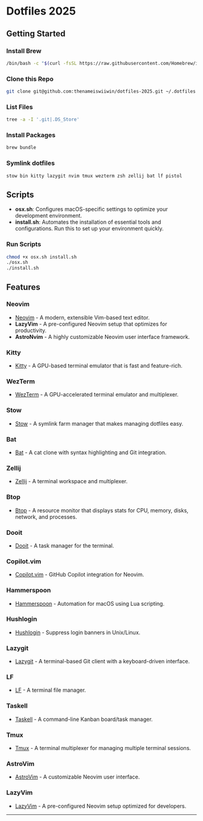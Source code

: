 # Dotfiles 2025

## Getting Started

### Install Brew

```bash
/bin/bash -c "$(curl -fsSL https://raw.githubusercontent.com/Homebrew/install/HEAD/install.sh)"
```

### Clone this Repo

```bash
git clone git@github.com:thenameiswiiwin/dotfiles-2025.git ~/.dotfiles
```

### List Files

```bash
tree -a -I '.git|.DS_Store'
```

### Install Packages

```bash
brew bundle
```

### Symlink dotfiles

```bash
stow bin kitty lazygit nvim tmux wezterm zsh zellij bat lf pistol
```

## Scripts

- **osx.sh**: Configures macOS-specific settings to optimize your development environment.
- **install.sh**: Automates the installation of essential tools and configurations. Run this to set up your environment quickly.

### Run Scripts

```bash
chmod +x osx.sh install.sh
./osx.sh
./install.sh
```

## Features

### Neovim

- [Neovim](https://neovim.io/) - A modern, extensible Vim-based text editor.
- **LazyVim** - A pre-configured Neovim setup that optimizes for productivity.
- **AstroNvim** - A highly customizable Neovim user interface framework.

### Kitty

- [Kitty](https://sw.kovidgoyal.net/kitty/) - A GPU-based terminal emulator that is fast and feature-rich.

### WezTerm

- [WezTerm](https://wezfurlong.org/wezterm/) - A GPU-accelerated terminal emulator and multiplexer.

### Stow

- [Stow](https://www.gnu.org/software/stow/) - A symlink farm manager that makes managing dotfiles easy.

### Bat

- [Bat](https://github.com/sharkdp/bat) - A cat clone with syntax highlighting and Git integration.

### Zellij

- [Zellij](https://zellij.dev/) - A terminal workspace and multiplexer.

### Btop

- [Btop](https://github.com/aristocratos/btop) - A resource monitor that displays stats for CPU, memory, disks, network, and processes.

### Dooit

- [Dooit](https://dooit-org.github.io/dooit/) - A task manager for the terminal.

### Copilot.vim

- [Copilot.vim](https://github.com/github/copilot.vim) - GitHub Copilot integration for Neovim.

### Hammerspoon

- [Hammerspoon](https://www.hammerspoon.org/) - Automation for macOS using Lua scripting.

### Hushlogin

- [Hushlogin](https://www.cyberciti.biz/howto/turn-off-the-login-banner-in-linux-unix-with-hushlogin-file/) - Suppress login banners in Unix/Linux.

### Lazygit

- [Lazygit](https://github.com/jesseduffield/lazygit) - A terminal-based Git client with a keyboard-driven interface.

### LF

- [LF](https://github.com/gokcehan/lf) - A terminal file manager.

### Taskell

- [Taskell](https://taskell.app/) - A command-line Kanban board/task manager.

### Tmux

- [Tmux](https://github.com/tmux/tmux) - A terminal multiplexer for managing multiple terminal sessions.

### AstroVim

- [AstroVim](https://astronvim.com/) - A customizable Neovim user interface.

### LazyVim

- [LazyVim](https://github.com/LazyVim/LazyVim) - A pre-configured Neovim setup optimized for developers.

---

